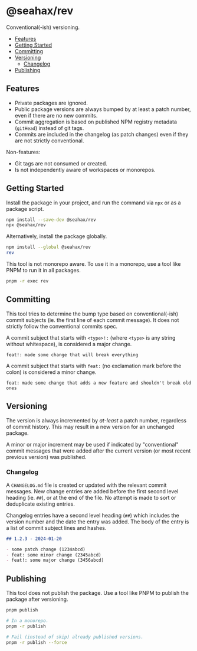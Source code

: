 # @seahax/rev

Conventional(-ish) versioning.

- [Features](#features)
- [Getting Started](#getting-started)
- [Committing](#committing)
- [Versioning](#versioning)
  - [Changelog](#changelog)
- [Publishing](#publishing)

## Features

- Private packages are ignored.
- Public package versions are always bumped by at least a patch number, even if there are no new commits.
- Commit aggregation is based on published NPM registry metadata (`gitHead`) instead of git tags.
- Commits are included in the changelog (as patch changes) even if they are not strictly conventional.

Non-features:

- Git tags are not consumed or created.
- Is not independently aware of workspaces or monorepos.

## Getting Started

Install the package in your project, and run the command via `npx` or as a package script.

```sh
npm install --save-dev @seahax/rev
npx @seahax/rev
```

Alternatively, install the package globally.

```sh
npm install --global @seahax/rev
rev
```

This tool is not monorepo aware. To use it in a monorepo, use a tool like PNPM to run it in all packages.

```sh
pnpm -r exec rev
```

## Committing

This tool tries to determine the bump type based on conventional(-ish) commit subjects (ie. the first line of each commit message). It does not strictly follow the conventional commits spec.

A commit subject that starts with `<type>!:` (where `<type>` is any string without whitespace), is considered a major change.

```
feat!: made some change that will break everything
```

A commit subject that starts with `feat:` (no exclamation mark before the colon) is considered a minor change.

```
feat: made some change that adds a new feature and shouldn't break old ones
```

## Versioning

The version is always incremented by _at-least_ a patch number, regardless of commit history. This may result in a new version for an unchanged package.

A minor or major increment may be used if indicated by "conventional" commit messages that were added after the current version (or most recent previous version) was published.

### Changelog

A `CHANGELOG.md` file is created or updated with the relevant commit messages. New change entries are added before the first second level heading (ie. `##`), or at the end of the file. No attempt is made to sort or deduplicate existing entries.

Changelog entries have a second level heading (`##`) which includes the version number and the date the entry was added. The body of the entry is a list of commit subject lines and hashes.

```md
## 1.2.3 - 2024-01-20

- some patch change (1234abcd)
- feat: some minor change (2345abcd)
- feat!: some major change (3456abcd)
```

## Publishing

This tool does not publish the package. Use a tool like PNPM to publish the package after versioning.

```sh
pnpm publish

# In a monorepo.
pnpm -r publish

# Fail (instead of skip) already published versions.
pnpm -r publish --force
```

